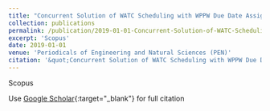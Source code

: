 ```yaml
---
title: "Concurrent Solution of WATC Scheduling with WPPW Due Date Assignment for Environmentally Weighted Customers, Jobs and Services Using SA and its Hybrid"
collection: publications
permalink: /publication/2019-01-01-Concurrent-Solution-of-WATC-Scheduling-with-WPPW-Due-Date-As
excerpt: 'Scopus'
date: 2019-01-01
venue: 'Periodicals of Engineering and Natural Sciences (PEN)'
citation: '&quot;Concurrent Solution of WATC Scheduling with WPPW Due Date Assignment for Environmentally Weighted Customers, Jobs and Services Using SA and its Hybrid.&quot; Periodicals of Engineering and Natural Sciences (PEN), 2019.'
---
```

Scopus

Use [Google Scholar](https://scholar.google.com/scholar?q=Concurrent+Solution+of+WATC+Scheduling+with+WPPW+Due+Date+Assignment+for+Environmentally+Weighted+Customers,+Jobs+and+Services+Using+SA+and+its+Hybrid){:target="_blank"} for full citation